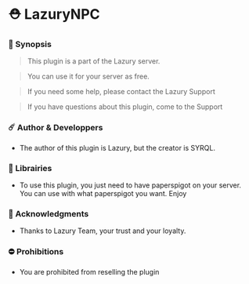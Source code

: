 # ⛑️ LazuryNPC

### 🧭 Synopsis

> This plugin is a part of the Lazury server.

>  You can use it for your server as free.

>  If you need some help, please contact the Lazury Support

> If you have questions about this plugin, come to the Support

### ☄️ Author & Developpers

- The author of this plugin is Lazury, but the creator is SYRQL.

### 🔰 Librairies

- To use this plugin, you just need to have paperspigot on your server. You can use with what paperspigot you want. Enjoy

### 🌌 Acknowledgments

- Thanks to Lazury Team, your trust and your loyalty.

### ⛔ Prohibitions

- You are prohibited from reselling the plugin
